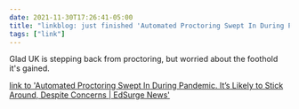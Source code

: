 ```yaml
---
date: 2021-11-30T17:26:41-05:00
title: "linkblog: just finished 'Automated Proctoring Swept In During Pandemic. It’s Likely to Stick Around, Despite Concerns | EdSurge News'"
tags: ["link"]
---
```

Glad UK is stepping back from proctoring, but worried about the foothold it's gained.
 
[link to 'Automated Proctoring Swept In During Pandemic. It’s Likely to Stick Around, Despite Concerns | EdSurge News'](https://www.edsurge.com/news/2021-11-19-automated-proctoring-swept-in-during-pandemic-it-s-likely-to-stick-around-despite-concerns)
